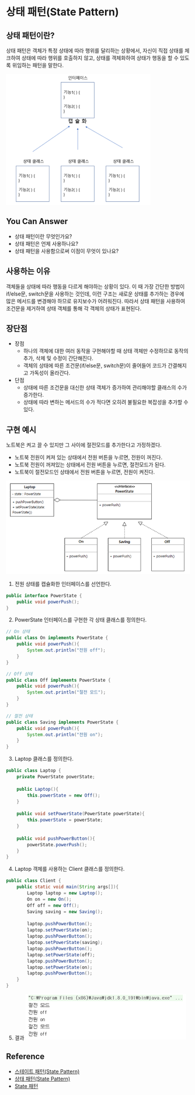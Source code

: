 # 상태 패턴(State Pattern)

## 상태 패턴이란?
상태 패턴은 객체가 특정 상태에 따라 행위를 달리하는 상황에서, 자신이 직접 상태를 체크하여 상태에 따라 행위를 호출하지 않고, 상태를 객체화하여 상태가 행동을 할 수 있도록 위임하는 패턴을 말한다.


![img_state](./img/img_state.png)

## You Can Answer
- 상태 패턴이란 무엇인가요?
- 상태 패턴은 언제 사용하나요?
- 상태 패턴을 사용함으로써 이점이 무엇이 있나요?

## 사용하는 이유
객체들을 상태에 따라 행동을 다르게 해야하는 상황이 있다. 이 때 가장 간단한 방법이 if/else문, switch문을 사용하는 것인데, 이런 구조는 새로운 상태를 추가하는 경우에 많은 메서드를 변경해야 하므로 유지보수가 어려워진다. 따라서 상태 패턴을 사용하여 조건문을 제거하여 상태 객체를 통해 각 객체의 상태가 표현된다.

## 장단점
- 장점
  - 하나의 객체에 대한 여러 동작을 구현해야할 때 상태 객체만 수정하므로 동작의 추가, 삭제 및 수정이 간단해진다.
  - 객체의 상태에 따른 조건문(if/else문, switch문)이 줄어들어 코드가 간결해지고 가독성이 올라간다.
- 단점
  - 상태에 따른 조건문을 대신한 상태 객체가 증가하여 관리해야할 클래스의 수가 증가한다.
  - 상태에 따라 변하는 메서드의 수가 적다면 오히려 불필요한 복잡성을 추가할 수 있다.

## 구현 예시
노트북은 켜고 끌 수 있지만 그 사이에 절전모드를 추가한다고 가정하겠다.
- 노트북 전원이 켜져 있는 상태에서 전원 버튼을 누르면, 전원이 꺼진다.
- 노트북 전원이 꺼져있는 상태에서 전원 버튼을 누르면, 절전모드가 된다.
- 노트북이 절전모드인 상태에서 전원 버튼을 누르면, 전원이 켜진다.


![diagram](./img/diagram_state.png)


1) 전원 상태를 캡슐화한 인터페이스를 선언한다.
```java
public interface PowerState {
	public void powerPush();
}
```

2) PowerState 인터페이스를 구현한 각 상태 클래스를 정의한다.
```java
// On 상태
public class On implements PowerState {
    public void powerPush(){
        System.out.println("전원 off");
    }
}
```
```java
// Off 상태
public class Off implements PowerState {
    public void powerPush(){
        System.out.println("절전 모드");
    }
}
```

```java
// 절전 상태
public class Saving implements PowerState {
    public void powerPush(){
        System.out.println("전원 on");
    }
}
```

3) Laptop 클래스를 정의한다.
```java
public class Laptop {
    private PowerState powerState;

    public Laptop(){
        this.powerState = new Off();
    }

    public void setPowerState(PowerState powerState){
        this.powerState = powerState;
    }

    public void pushPowerButton(){
        powerState.powerPush();
    }
}
```

4) Laptop 객체를 사용하는 Client 클래스를 정의한다.
```java
public class Client {
    public static void main(String args[]){
        Laptop laptop = new Laptop();
        On on = new On();
        Off off = new Off();
        Saving saving = new Saving();

        laptop.pushPowerButton();
        laptop.setPowerState(on);
        laptop.pushPowerButton();
        laptop.setPowerState(saving);
        laptop.pushPowerButton();
        laptop.setPowerState(off);
        laptop.pushPowerButton();
        laptop.setPowerState(on);
        laptop.pushPowerButton();
    }
}
```

5) 결과
![result](./img/result_state.png)

## Reference
- [스테이트 패턴(State Pattern)](https://victorydntmd.tistory.com/294)
- [상태 패턴(State Pattern)](https://always-intern.tistory.com/9)
- [State 패턴](https://kscory.com/dev/design-pattern/state)
